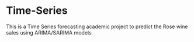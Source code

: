 # Time-Series
This is a Time Series forecasting academic project to predict the Rose wine sales using ARIMA/SARIMA models
